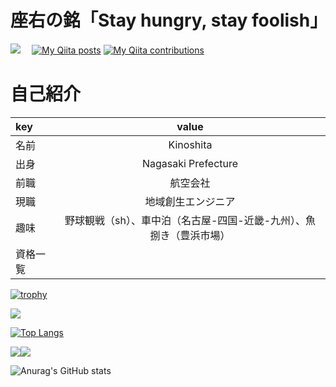 # 座右の銘「Stay hungry, stay foolish」

![](https://komarev.com/ghpvc/?username=kinoshitaken123)  　[![My Qiita posts](https://qiita-badge.apiapi.app/s/kinoshitaken123/posts.svg)](http://qiita.com/kinoshitaken123)       [![My Qiita contributions](https://qiita-badge.apiapi.app/s/kinoshitaken123/contributions.svg)](http://qiita.com/kinoshitaken123)

# 自己紹介

 | key | value |
 | :--- | :---: |
 | 名前 | Kinoshita |
 | 出身 | Nagasaki Prefecture|
 | 前職 | 航空会社|
 | 現職 |地域創生エンジニア|
 | 趣味 | 野球観戦（sh）、車中泊（名古屋-四国-近畿-九州）、魚捌き（豊浜市場）|
 |資格一覧|


[![trophy](https://github-profile-trophy.vercel.app/?username=kinoshitaken123&theme=vue)](https://github.com/ryo-ma/github-profile-trophy)


![](https://github-profile-summary-cards.vercel.app/api/cards/profile-details?username=kinoshitaken123&theme=vue)


[![Top Langs](https://github-readme-stats.vercel.app/api/top-langs/?username=kinoshitaken123&layout=compact)](https://github.com/anuraghazra/github-readme-stats)


![](https://github-profile-summary-cards.vercel.app/api/cards/repos-per-language?username=kinoshitaken123&theme=vue)![](https://github-profile-summary-cards.vercel.app/api/cards/most-commit-language?username=kinoshitaken123&theme=vue)

![Anurag's GitHub stats](https://github-readme-stats.vercel.app/api?username=kinoshitaken123&show_icons=true&theme=vue)

<!--
**kinoshitaken123/kinoshitaken123** is a ✨ _special_ ✨ repository because its `README.md` (this file) appears on your GitHub profile.

Here are some ideas to get you started:

- 🔭 I’m currently working on ...
- 🌱 I’m currently learning ...
- 👯 I’m looking to collaborate on ...
- 🤔 I’m looking for help with ...
- 💬 Ask me about ...
- 📫 How to reach me: ...
- 😄 Pronouns: ...
- ⚡ Fun fact: ...
-->
